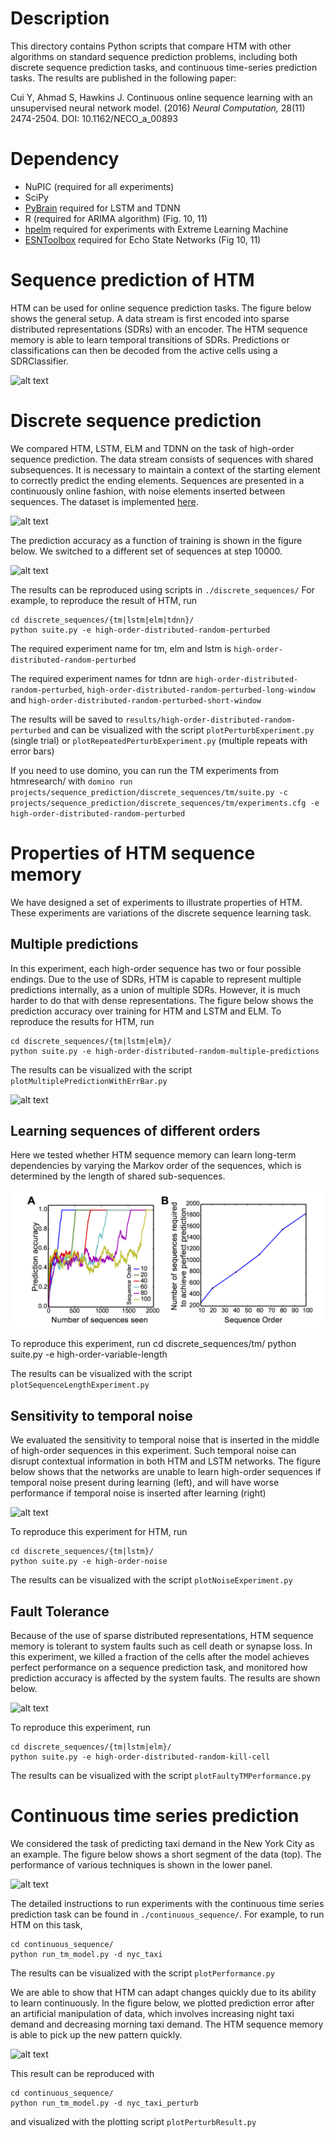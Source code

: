 # Description

This directory contains Python scripts that compare HTM with other 
algorithms on standard sequence prediction problems, including 
both discrete sequence prediction tasks, and continuous time-series
prediction tasks. The results are published in the following paper:
 
Cui Y, Ahmad S, Hawkins J. Continuous online sequence learning with an unsupervised neural network model. (2016) *Neural Computation,* 28(11) 2474-2504.  DOI: 10.1162/NECO_a_00893

# Dependency
* NuPIC (required for all experiments)
* SciPy
* [PyBrain](https://github.com/pybrain/pybrain) required for LSTM and TDNN
* R (required for ARIMA algorithm) (Fig. 10, 11)
* [hpelm](https://pypi.python.org/pypi/hpelm/1.0.4) required for experiments with Extreme Learning Machine
* [ESNToolbox](http://reservoir-computing.org/node/129) required for Echo State Networks (Fig 10, 11)

# Sequence prediction of HTM
HTM can be used for online sequence prediction tasks. The figure below shows the general setup. A data stream is first encoded into sparse distributed representations (SDRs) with an encoder. The HTM sequence memory is able to learn temporal transitions of SDRs. Predictions or classifications can then be decoded from the active cells using a SDRClassifier.

![alt text](figures/Figure2_ModelSetup.png)

# Discrete sequence prediction
We compared HTM, LSTM, ELM and TDNN on the task of high-order sequence prediction. The data stream consists of sequences with shared subsequences. It is necessary to maintain a context of the starting element to correctly predict the ending elements. Sequences are presented in a continuously online fashion, with noise elements inserted between sequences. The dataset is implemented [here](https://github.com/numenta/nupic.research/blob/master/htmresearch/support/sequence_prediction_dataset.py).

![alt text](figures/Figure3_SequenceLearningTask.png)

The prediction accuracy as a function of training is shown in the figure below. We switched to a different set of sequences at step 10000.  

![alt text](figures/Figure4_DiscreteSinglePredictionWithPerturbation.png)

The results can be reproduced using scripts in `./discrete_sequences/` For example, to reproduce the result of HTM, run

	cd discrete_sequences/{tm|lstm|elm|tdnn}/
	python suite.py -e high-order-distributed-random-perturbed

The required experiment name for tm, elm and lstm is `high-order-distributed-random-perturbed`

The required experiment names for tdnn are `high-order-distributed-random-perturbed`, `high-order-distributed-random-perturbed-long-window` and `high-order-distributed-random-perturbed-short-window`

The results will be saved to `results/high-order-distributed-random-perturbed` and can be visualized with the script `plotPerturbExperiment.py` (single trial) or `plotRepeatedPerturbExperiment.py` (multiple repeats with error bars)

If you need to use domino, you can run the TM experiments from htmresearch/ with
`domino run projects/sequence_prediction/discrete_sequences/tm/suite.py -c projects/sequence_prediction/discrete_sequences/tm/experiments.cfg -e high-order-distributed-random-perturbed`

# Properties of HTM sequence memory
We have designed a set of experiments to illustrate properties of HTM. These experiments are variations of the discrete sequence learning task.

## Multiple predictions
In this experiment, each high-order sequence has two or four possible endings. Due to the use of SDRs, HTM is capable to represent multiple predictions internally, as a union of multiple SDRs. However, it is much harder to do that with dense representations. The figure below shows the prediction accuracy over training for HTM and LSTM and ELM. To reproduce the results for HTM, run

	cd discrete_sequences/{tm|lstm|elm}/
	python suite.py -e high-order-distributed-random-multiple-predictions

The results can be visualized with the script `plotMultiplePredictionWithErrBar.py`

![alt text](figures/Figure6_DiscreteMultiplePrediction.png)
## Learning sequences of different orders
Here we tested whether HTM sequence memory can learn long-term dependencies by varying the Markov order of the sequences, which is determined by the length of shared sub-sequences.

![alt text](figures/Figure7_SequenceLengthExpt.png)

To reproduce this experiment, run
	cd discrete_sequences/tm/
	python suite.py -e high-order-variable-length

The results can be visualized with the script `plotSequenceLengthExperiment.py`


## Sensitivity to temporal noise
We evaluated the sensitivity to temporal noise that is inserted in the middle of high-order sequences in this experiment. Such temporal noise can disrupt contextual information in both HTM and LSTM networks. The figure below shows that the networks are unable to learn high-order sequences if temporal noise present during learning (left), and will have worse performance if temporal noise is inserted after learning (right)

![alt text](figures/Figure8_TemporalNoise.png)

To reproduce this experiment for HTM, run

	cd discrete_sequences/{tm|lstm}/
	python suite.py -e high-order-noise
The results can be visualized with the script `plotNoiseExperiment.py`

## Fault Tolerance
Because of the use of sparse distributed representations, HTM sequence memory is tolerant to system faults such as cell death or synapse loss. In this experiment, we killed a fraction of the cells after the model achieves perfect performance on a sequence prediction task, and monitored how prediction accuracy is affected by the system faults. The results are shown below.

![alt text](figures/Figure9_FaultTolerance.png)

To reproduce this experiment, run

	cd discrete_sequences/{tm|lstm|elm}/
	python suite.py -e high-order-distributed-random-kill-cell
	
The results can be visualized with the script `plotFaultyTMPerformance.py`

# Continuous time series prediction

We considered the task of predicting taxi demand in the New York City as an example.  The figure below shows a short segment of the data (top). The performance of various techniques is shown in the lower panel. 

![alt text](figures/Figure10_TaxiModelPerformance.png)

The detailed instructions to run experiments with the continuous time series prediction task can be found in `./continuous_sequence/`. For example, to run HTM on this task, 

	cd continuous_sequence/
	python run_tm_model.py -d nyc_taxi

The results can be visualized with the script `plotPerformance.py`

We are able to show that HTM can adapt changes quickly due to its ability to learn continuously. In the figure below, we plotted prediction error after an artificial manipulation of data, which involves increasing night taxi demand and decreasing morning taxi demand. The HTM sequence memory is able to pick up the new pattern quickly.

![alt text](figures/Figure11_TaxiPerturbation.png)

This result can be reproduced with

	cd continuous_sequence/
	python run_tm_model.py -d nyc_taxi_perturb
and visualized with the plotting script `plotPerturbResult.py`
